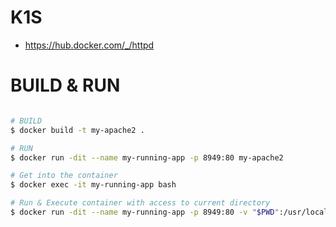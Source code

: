 # K1S
- https://hub.docker.com/_/httpd

# BUILD & RUN
```bash

# BUILD 
$ docker build -t my-apache2 .

# RUN
$ docker run -dit --name my-running-app -p 8949:80 my-apache2

# Get into the container
$ docker exec -it my-running-app bash

# Run & Execute container with access to current directory
$ docker run -dit --name my-running-app -p 8949:80 -v "$PWD":/usr/local/apache2/htdocs my-apache2

